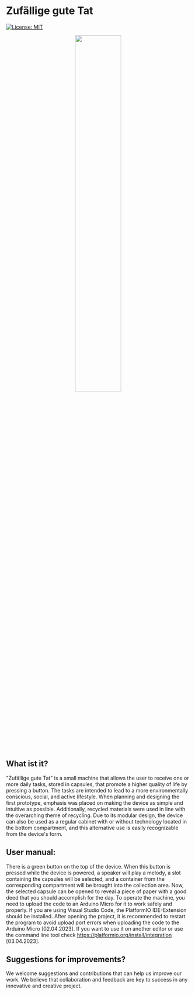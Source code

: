 # Zufällige gute Tat

[![License: MIT](https://img.shields.io/badge/License-MIT-yellow.svg)](https://opensource.org/licenses/MIT)


<p align="center">
  <img src="images/DSC07471.JPG" width="50%" height="50%"/>
</p>


## What ist it?

"Zufällige gute Tat" is a small machine that allows the user to receive one or more daily tasks, stored in capsules, that promote a higher quality of life by pressing a button. The tasks are intended to lead to a more environmentally conscious, social, and active lifestyle. When planning and designing the first prototype, emphasis was placed on making the device as simple and intuitive as possible. Additionally, recycled materials were used in line with the overarching theme of recycling. Due to its modular design, the device can also be used as a regular cabinet with or without technology located in the bottom compartment, and this alternative use is easily recognizable from the device's form.


## User manual:

There is a green button on the top of the device. When this button is pressed while the device is powered, a speaker will play a melody, a slot containing the capsules will be selected, and a container from the corresponding compartment will be brought into the collection area. Now, the selected capsule can be opened to reveal a piece of paper with a good deed that you should accomplish for the day.
To operate the machine, you need to upload the code to an Arduino Micro for it to work safely and properly. If you are using Visual Studio Code, the PlatformIO IDE-Extension should be installed. After opening the project, it is recommended to restart the program to avoid upload port errors when uploading the code to the Arduino Micro [02.04.2023]. If you want to use it on another editor or use the command line tool check https://platformio.org/install/integration [03.04.2023].


## Suggestions for improvements?

We welcome suggestions and contributions that can help us improve our work. We believe that collaboration and feedback are key to success in any innovative and creative project.
